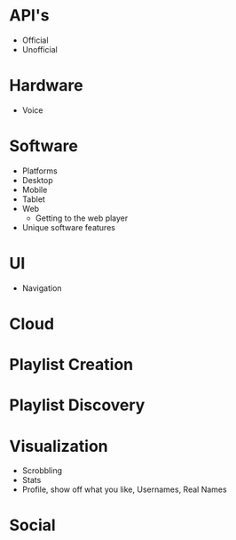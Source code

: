 # API's

* Official
* Unofficial

# Hardware

* Voice

# Software

* Platforms
* Desktop
* Mobile
* Tablet
* Web
    * Getting to the web player
* Unique software features

# UI

* Navigation

# Cloud

# Playlist Creation

# Playlist Discovery

# Visualization

* Scrobbling
* Stats
* Profile, show off what you like, Usernames, Real Names

# Social

